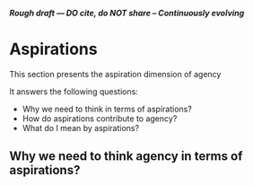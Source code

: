 ***Rough draft — DO cite, do NOT share – Continuously evolving***

# Aspirations

This section presents the aspiration dimension of agency

It answers the following questions:
* Why we need to think in terms of aspirations?
* How do aspirations contribute to agency?
* What do I mean by aspirations?

## Why we need to think agency in terms of aspirations?